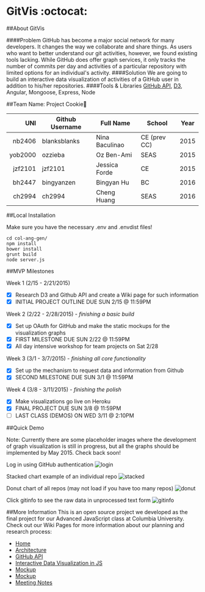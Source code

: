# GitVis :octocat:

##About GitVis

####Problem
GitHub has become a major social network for many developers. It changes the way we collaborate and share things. As users who want to better understand our git activities, however, we found existing tools lacking. While GitHub does offer graph services, it only tracks the number of commits per day and activities of a particular repository with limited options for an individual's activity.
####Solution
We are going to build an interactive data visualization of activities of a GitHub user in addition to his/her repositories.
####Tools & Libraries
[GitHub API](https://developer.github.com/v3/), [D3](http://d3js.org/), Angular, Mongoose, Express, Node

##Team Name: Project Cookie:cookie:

| UNI      | Github Username  | Full Name      | School      | Year |
|---------:|------------------|----------------|-------------|------|
|  nb2406  | blanksblanks     | Nina Baculinao | CE (prev CC)| 2015 |
|  yob2000 | ozzieba          | Oz Ben-Ami     | SEAS        | 2015 |
|  jzf2101 | jzf2101          | Jessica Forde  | CE            |   2015   |
|  bh2447  | bingyanzen       | Bingyan Hu     | BC          | 2016 |
|  ch2994  | ch2994           | Cheng Huang    | SEAS        | 2016 |

##Local Installation

Make sure you have the necessary .env and .envdist files!

```shell
cd col-ang-gen/
npm install
bower install
grunt build
node server.js
```

##MVP Milestones

Week 1 (2/15 - 2/21/2015)
- [x] Research D3 and Github API and create a Wiki page for such information
- [x] INITIAL PROJECT OUTLINE DUE SUN 2/15 @ 11:59PM

Week 2 (2/22 - 2/28/2015) - _finishing a basic build_
- [x] Set up OAuth for GitHub and make the static mockups for the visualization graphs
- [x] FIRST MILESTONE DUE SUN 2/22 @ 11:59PM
- [X] All day intensive workshop for team projects on Sat 2/28

Week 3 (3/1 - 3/7/2015) - _finishing all core functionality_
- [x] Set up the mechanism to request data and information from Github
- [X] SECOND MILESTONE DUE SUN 3/1 @ 11:59PM

Week 4 (3/8 - 3/11/2015) - _finishing the polish_
- [x] Make visualizations go live on Heroku
- [X] FINAL PROJECT DUE SUN 3/8 @ 11:59PM
- [ ] LAST CLASS (DEMOS) ON WED 3/11 @ 2:10PM

##Quick Demo

Note: Currently there are some placeholder images where the development of graph visualization is still in progress, but all the graphs should be implemented by May 2015. Check back soon!

Log in using GitHub authentication
![login](http://cl.ly/image/1T3f3c3p0z3L/Image%202015-03-24%20at%206.40.21%20PM.png)

Stacked chart example of an individual repo
![stacked](http://cl.ly/image/211o2E1Z3W0G/Image%202015-03-24%20at%206.42.27%20PM.png)

Donut chart of all repos (may not load if you have too many repos)
![donut](http://cl.ly/image/052e0q3A2B00/Image%202015-03-24%20at%206.43.29%20PM.png)

Click gitinfo to see the raw data in unprocessed text form
![gitinfo](http://cl.ly/image/0c0M1G0m060U/Image%202015-03-24%20at%206.41.21%20PM.png)

##More Information
This is an open source project we developed as the final project for our Advanced JavaScript class at Columbia University. Check out our Wiki Pages for more information about our planning and research process:
* [Home](https://github.com/blanksblanks/project-cookie/wiki)
* [Architecture](https://github.com/blanksblanks/project-cookie/wiki/Architecture)
* [GitHub API](https://github.com/blanksblanks/project-cookie/wiki/GitHub-API)
* [Interactive Data Visualization in JS](https://github.com/blanksblanks/project-cookie/wiki/Interactive-Data-Visualization-in-JS)
* [Mockup](https://github.com/blanksblanks/project-cookie/wiki/Mockup)
* [Mockup](https://github.com/blanksblanks/project-cookie/wiki/Mockup)
* [Meeting Notes](https://github.com/blanksblanks/project-cookie/wiki/Notes-from-Meeting-with-Lev-(2-18-15))
